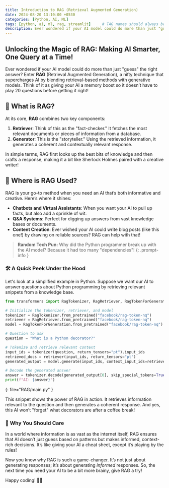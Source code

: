 ```yaml
---
title: Introduction to RAG (Retrieval Augmented Generation)
date: 2024-08-20 13:10:00 +0530
categories: [Python, AI, ML]
tags: [python, ai, ml, rag, streamlit]     # TAG names should always be lowercase
description: Ever wondered if your AI model could do more than just "guess" the right answer? Enter RAG.
---
```


## Unlocking the Magic of RAG: Making AI Smarter, One Query at a Time!

Ever wondered if your AI model could do more than just "guess" the right answer? Enter **RAG** (Retrieval Augmented Generation), a nifty technique that supercharges AI by blending retrieval-based methods with generative models. Think of it as giving your AI a memory boost so it doesn’t have to play 20 questions before getting it right!

## 🧠 **What is RAG?**

At its core, **RAG** combines two key components:
1. **Retriever**: Think of this as the "fact-checker." It fetches the most relevant documents or pieces of information from a database.
2. **Generator**: This is the "storyteller." Using the retrieved information, it generates a coherent and contextually relevant response.

In simple terms, RAG first looks up the best bits of knowledge and then crafts a response, making it a bit like Sherlock Holmes paired with a creative writer!

## 🎯 **Where is RAG Used?**
RAG is your go-to method when you need an AI that’s both informative and creative. Here’s where it shines:

- **Chatbots and Virtual Assistants**: When you want your AI to pull up facts, but also add a sprinkle of wit.
- **Q&A Systems**: Perfect for digging up answers from vast knowledge bases or documents.
- **Content Creation**: Ever wished your AI could write blog posts (like this one!) by drawing on reliable sources? RAG can help with that!

> **Random Tech Pun:** Why did the Python programmer break up with the AI model? Because it had too many "dependencies"!
{: .prompt-info }

### 🛠️ **A Quick Peek Under the Hood**
Let's look at a simplified example in Python. Suppose we want our AI to answer questions about Python programming by retrieving relevant snippets from a knowledge base.

```python
from transformers import RagTokenizer, RagRetriever, RagTokenForGeneration

# Initialize the tokenizer, retriever, and model
tokenizer = RagTokenizer.from_pretrained("facebook/rag-token-nq")
retriever = RagRetriever.from_pretrained("facebook/rag-token-nq")
model = RagTokenForGeneration.from_pretrained("facebook/rag-token-nq")

# Question to ask
question = "What is a Python decorator?"

# Tokenize and retrieve relevant context
input_ids = tokenizer(question, return_tensors="pt").input_ids
retrieved_docs = retriever(input_ids, return_tensors="pt")
generated_output = model.generate(input_ids, context_input_ids=retrieved_docs['context_input_ids'])

# Decode the generated answer
answer = tokenizer.decode(generated_output[0], skip_special_tokens=True)
print(f"AI: {answer}")
```
{: file="RAG/main.py" }

This snippet shows the power of RAG in action. It retrieves information relevant to the question and then generates a coherent response. And yes, this AI won’t "forget" what decorators are after a coffee break!

### 🤖 **Why You Should Care**
In a world where information is as vast as the internet itself, RAG ensures that AI doesn’t just guess based on patterns but makes informed, context-rich decisions. It’s like giving your AI a cheat sheet, except it’s playing by the rules!

Now you know why RAG is such a game-changer. It’s not just about generating responses; it’s about generating *informed* responses. So, the next time you need your AI to be a bit more brainy, give RAG a try!

Happy coding! 🧑‍💻